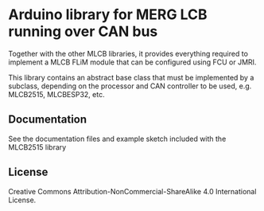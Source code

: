 
# Arduino library for MERG LCB running over CAN bus

Together with the other MLCB libraries, it provides everything required to implement a MLCB FLiM module that can be configured using FCU or JMRI.

This library contains an abstract base class that must be implemented by a subclass, depending on the processor and CAN controller to be used, e.g. MLCB2515, MLCBESP32, etc.

## Documentation

See the documentation files and example sketch included with the MLCB2515 library

## License

Creative Commons Attribution-NonCommercial-ShareAlike 4.0 International License.

